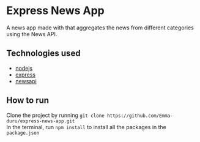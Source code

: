 # Express News App

A news app made with that aggregates the news from different categories using the News API.

## Technologies used

- [nodejs](https://nodejs.org)
- [express](https://express.com)
- [newsapi](https://newsapi.org)

## How to run

Clone the project by running `git clone https://github.com/Emma-duru/express-news-app.git`  
In the terminal, run `npm install` to install all the packages in the `package.json`
